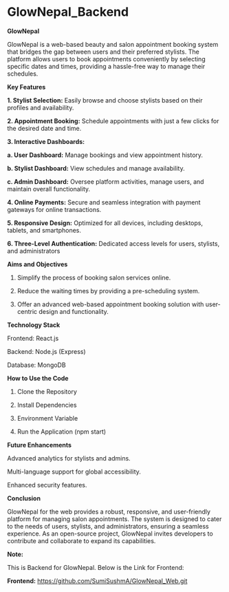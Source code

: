 # GlowNepal_Backend
**GlowNepal**

GlowNepal is a web-based beauty and salon appointment booking system that bridges the gap between users and their preferred stylists. The platform allows users to book appointments conveniently by selecting specific dates and times, providing a hassle-free way to manage their schedules.


**Key Features**

**1. Stylist Selection:** Easily browse and choose stylists based on their profiles and availability.

**2. Appointment Booking:** Schedule appointments with just a few clicks for the desired date and time.

**3. Interactive Dashboards:**

**a. User Dashboard:** Manage bookings and view appointment history.

**b. Stylist Dashboard:** View schedules and manage availability.

**c. Admin Dashboard:** Oversee platform activities, manage users, and maintain overall functionality.

**4. Online Payments:** Secure and seamless integration with payment gateways for online transactions.

**5. Responsive Design:** Optimized for all devices, including desktops, tablets, and smartphones.

**6. Three-Level Authentication:** Dedicated access levels for users, stylists, and administrators



**Aims and Objectives**

1. Simplify the process of booking salon services online.

2. Reduce the waiting times by providing a pre-scheduling system.

3. Offer an advanced web-based appointment booking solution with user-centric design and functionality.



**Technology Stack**

Frontend: React.js

Backend: Node.js (Express)

Database: MongoDB



**How to Use the Code**

1. Clone the Repository

2. Install Dependencies

3. Environment Variable

4. Run the Application (npm start)




**Future Enhancements**

Advanced analytics for stylists and admins.

Multi-language support for global accessibility.

Enhanced security features.


**Conclusion**

GlowNepal for the web provides a robust, responsive, and user-friendly platform for managing salon appointments. The system is designed to cater to the needs of users, stylists, and administrators, ensuring a seamless experience. As an open-source project, GlowNepal invites developers to contribute and collaborate to expand its capabilities.


**Note:**

This is Backend for GlowNepal. Below is the Link for Frontend:

**Frontend:**
https://github.com/SumiSushmA/GlowNepal_Web.git

